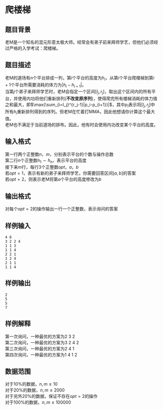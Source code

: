 # 爬楼梯
## 题目背景
老M是一个知名的混元形意太极大师。经常会有弟子前来拜师学艺，但他们必须经过严格的入学考试：爬楼梯。
## 题目描述
老M的道场有$n$个平台排成一列，第$i$个平台的高度为$h_i$，从第$i$个平台爬楼梯到第$i+1$个平台所需要消耗的体力为$|{h_i-h_{i+1}}|$。  
当第$j$个弟子来拜师学艺时，老M会指定一个区间$[l_j,r_j]$，取出这个区间内的所有平台，并使用内功将他们重新排列(**不改变原序列**)，使得爬完所有楼梯消耗的体力值之和最大，即$\max{\sum_{i=l_j}^{r_j-1}|p_i-p_{i+1}}|$，其中$p_i$表示将$[l_j,r_j]$中所有$h_i$重新排列得到的序列。但老M在忙着打MMA，因此他想请你计算这个最大值。  
老M也不满足于当前道场的排布。因此，他有时会使用内功改变某个平台的高度。
## 输入格式
第一行两个正整数$n$，$m$，分别表示平台的个数与操作总数  
第二行$n$个正整数$h_1\sim h_n$，表示平台的高度  
接下来$m$行，每行3个正整数$opt$，$a$，$b$  
若$opt=1$，表示有新的弟子来拜师学艺，你需要回答区间$[a,b]$的答案  
若$opt=2$，则表示老M将第$a$个平台的高度修改为$b$  
## 输出格式
对每个$opt=2$的操作输出一行一个正整数，表示询问的答案
## 样例输入
```
4 6
3 2 2 4
1 1 3
1 1 4
2 2 1
1 2 4
2 1 1
1 1 4
```
## 样例输出
```
2
5
5
7
```
## 样例解释
第一次询问，一种最优的方案为2 3 2  
第二次询问，一种最优的方案为3 2 4 2  
第三次询问，一种最优的方案为2 4 1  
第四次询问，一种最优的方案为1 4 1 2
## 数据范围
对于10%的数据，$n,m\le10$  
对于20%的数据，$n,m\le2000$  
对于另外20%的数据，保证不存在$opt=2$的操作  
对于100%的数据，$n,m\le100000$